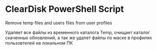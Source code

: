 # ClearDisk PowerShell Script
Remove temp files and users files from user profiles

Удаляет все файлы из временного каталога Temp, очищает каталог скаченных обновлений,
а так же удалет файлы по маске в профилях пользовтелей на локальном ПК

